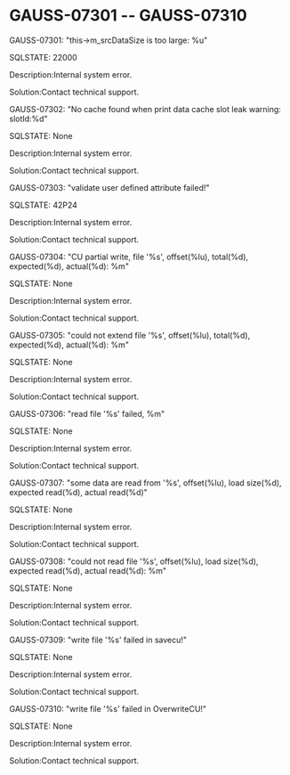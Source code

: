 # GAUSS-07301 -- GAUSS-07310<a name="EN-US_TOPIC_0302073192"></a>

GAUSS-07301: "this-\>m\_srcDataSize is too large: %u"

SQLSTATE: 22000

Description:Internal system error.

Solution:Contact technical support.

GAUSS-07302: "No cache found when print data cache slot leak warning: slotId:%d"

SQLSTATE: None

Description:Internal system error.

Solution:Contact technical support.

GAUSS-07303: "validate user defined attribute failed!"

SQLSTATE: 42P24

Description:Internal system error.

Solution:Contact technical support.

GAUSS-07304: "CU partial write, file '%s', offset\(%lu\), total\(%d\), expected\(%d\), actual\(%d\): %m"

SQLSTATE: None

Description:Internal system error.

Solution:Contact technical support.

GAUSS-07305: "could not extend file '%s', offset\(%lu\), total\(%d\), expected\(%d\), actual\(%d\): %m"

SQLSTATE: None

Description:Internal system error.

Solution:Contact technical support.

GAUSS-07306: "read file '%s' failed, %m"

SQLSTATE: None

Description:Internal system error.

Solution:Contact technical support.

GAUSS-07307: "some data are read from '%s', offset\(%lu\), load size\(%d\), expected read\(%d\), actual read\(%d\)"

SQLSTATE: None

Description:Internal system error.

Solution:Contact technical support.

GAUSS-07308: "could not read file '%s', offset\(%lu\), load size\(%d\), expected read\(%d\), actual read\(%d\): %m"

SQLSTATE: None

Description:Internal system error.

Solution:Contact technical support.

GAUSS-07309: "write file '%s' failed in savecu!"

SQLSTATE: None

Description:Internal system error.

Solution:Contact technical support.

GAUSS-07310: "write file '%s' failed in OverwriteCU!"

SQLSTATE: None

Description:Internal system error.

Solution:Contact technical support.

